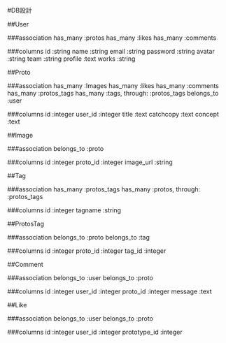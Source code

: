 #DB設計


##User

###association
has_many :protos
has_many :likes
has_many :comments

###columns
id :string
name :string
email :string
password :string
avatar :string
team :string
profile :text
works :string


##Proto

###association
has_many :Images
has_many :likes
has_many :comments
has_many :protos_tags
has_many :tags, through: :protos_tags
belongs_to :user

###columns
id :integer
user_id :integer
title :text
catchcopy :text
concept :text


##Image

###association
belongs_to :proto

###columns
id :integer
proto_id :integer
image_url :string


##Tag

###association
has_many :protos_tags
has_many :protos, through: :protos_tags

###columns
id :integer
tagname :string


##ProtosTag

###association
belongs_to :proto
belongs_to :tag

###columns
id :integer
proto_id :integer
tag_id :integer


##Comment

###association
belongs_to :user
belongs_to :proto

###columns
id :integer
user_id :integer
proto_id :integer
message :text


##Like

###association
belongs_to :user
belongs_to :proto

###columns
id :integer
user_id :integer
prototype_id :integer

<!-- ## README

This README would normally document whatever steps are necessary to get the
application up and running.

Things you may want to cover:

* Ruby version

* System dependencies

* Configuration

* Database creation

* Database initialization

* How to run the test suite

* Services (job queues, cache servers, search engines, etc.)

* Deployment instructions

* ... -->